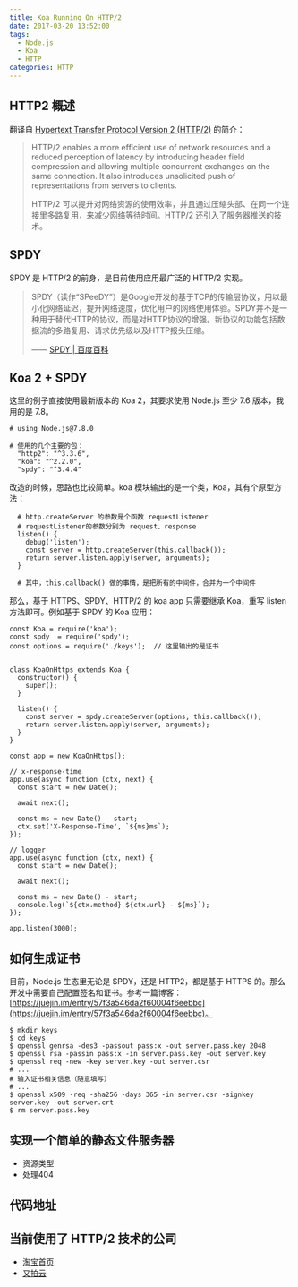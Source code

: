 ```yaml
---
title: Koa Running On HTTP/2
date: 2017-03-20 13:52:00
tags: 
  - Node.js
  - Koa
  - HTTP
categories: HTTP
---
```


## HTTP2 概述

翻译自 [Hypertext Transfer Protocol Version 2 (HTTP/2)](https://tools.ietf.org/html/rfc7540) 的简介：

> HTTP/2 enables a more efficient use of network resources and a reduced perception of latency by introducing header field compression and allowing multiple concurrent exchanges on the same connection.  It also introduces unsolicited push of representations from servers to clients.
> 
> HTTP/2 可以提升对网络资源的使用效率，并且通过压缩头部、在同一个连接里多路复用，来减少网络等待时间。HTTP/2 还引入了服务器推送的技术。

<!-- more -->

## SPDY

SPDY 是 HTTP/2 的前身，是目前使用应用最广泛的 HTTP/2 实现。

> SPDY（读作“SPeeDY”）是Google开发的基于TCP的传输层协议，用以最小化网络延迟，提升网络速度，优化用户的网络使用体验。SPDY并不是一种用于替代HTTP的协议，而是对HTTP协议的增强。新协议的功能包括数据流的多路复用、请求优先级以及HTTP报头压缩。
> 
> —— [SPDY | 百度百科](http://baike.baidu.com/item/SPDY?sefr=enterbtn)

## Koa 2 + SPDY

这里的例子直接使用最新版本的 Koa 2，其要求使用 Node.js 至少 7.6 版本，我用的是 7.8。

```
# using Node.js@7.8.0

# 使用的几个主要的包：
  "http2": "^3.3.6",
  "koa": "^2.2.0",
  "spdy": "^3.4.4"
```

改造的时候，思路也比较简单。koa 模块输出的是一个类，Koa，其有个原型方法：

```
  # http.createServer 的参数是个函数 requestListener
  # requestListener的参数分别为 request、response
  listen() {
    debug('listen');
    const server = http.createServer(this.callback());
    return server.listen.apply(server, arguments);
  }

  # 其中，this.callback() 做的事情，是把所有的中间件，合并为一个中间件
```

那么，基于 HTTPS、SPDY、HTTP/2 的 koa app 只需要继承 Koa，重写 listen 方法即可。例如基于 SPDY 的 Koa 应用：

```
const Koa = require('koa');
const spdy  = require('spdy');
const options = require('./keys');  // 这里输出的是证书


class KoaOnHttps extends Koa {
  constructor() {
    super();
  }

  listen() {
    const server = spdy.createServer(options, this.callback());
    return server.listen.apply(server, arguments);
  }
}

const app = new KoaOnHttps();

// x-response-time
app.use(async function (ctx, next) {
  const start = new Date();

  await next();

  const ms = new Date() - start;
  ctx.set('X-Response-Time', `${ms}ms`);
});

// logger
app.use(async function (ctx, next) {
  const start = new Date();

  await next();

  const ms = new Date() - start;
  console.log(`${ctx.method} ${ctx.url} - ${ms}`);
});

app.listen(3000);
```

## 如何生成证书

目前，Node.js 生态里无论是 SPDY，还是 HTTP2，都是基于 HTTPS 的。那么开发中需要自己配置签名和证书。参考一篇博客：[https://juejin.im/entry/57f3a546da2f60004f6eebbc](https://juejin.im/entry/57f3a546da2f60004f6eebbc)。

```
$ mkdir keys
$ cd keys
$ openssl genrsa -des3 -passout pass:x -out server.pass.key 2048 
$ openssl rsa -passin pass:x -in server.pass.key -out server.key
$ openssl req -new -key server.key -out server.csr
# ...
# 输入证书相关信息（随意填写）
# ...
$ openssl x509 -req -sha256 -days 365 -in server.csr -signkey server.key -out server.crt
$ rm server.pass.key
```

## 实现一个简单的静态文件服务器

+ 资源类型
+ 处理404

## 代码地址


## 当前使用了 HTTP/2 技术的公司

+ [淘宝首页](https://www.taobao.com/)
+ [又拍云](https://www.upyun.com/)


